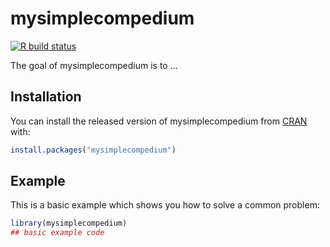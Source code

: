 
# mysimplecompedium

<!-- badges: start -->
[![R build status](https://github.com/mshhh/mysimplecompedium/workflows/R-CMD-check/badge.svg)](https://github.com/mshhh/mysimplecompedium/actions)
<!-- badges: end -->

The goal of mysimplecompedium is to ...

## Installation

You can install the released version of mysimplecompedium from [CRAN](https://CRAN.R-project.org) with:

``` r
install.packages("mysimplecompedium")
```

## Example

This is a basic example which shows you how to solve a common problem:

``` r
library(mysimplecompedium)
## basic example code
```

